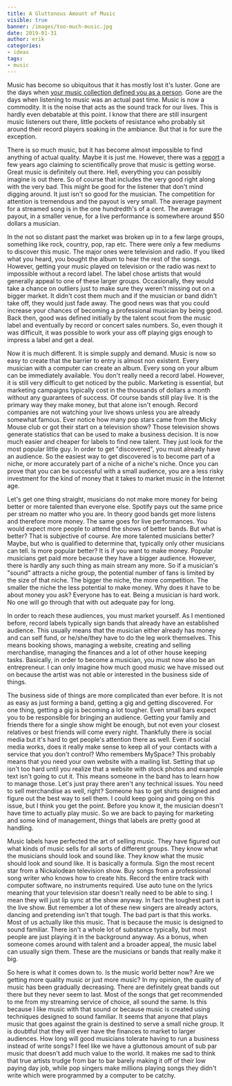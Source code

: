 ```yaml
---
title: A Gluttonous Amount of Music
visible: true
banner: /images/too-much-music.jpg
date: 2019-01-31
author: erik
categories:
- ideas
tags:
- music
---
```

Music has become so ubiquitous that it has mostly lost it's luster. Gone are the days when [your music collection defined you as a person](/2012/09/the-decline-of-music-appreciation/). Gone are the days when listening to music was an actual past time. Music is now a commodity. It is the noise that acts as the sound track for our lives. This is hardly even debatable at this point. I know that there are still insurgent music listeners out there, little pockets of resistance who probably sit around their record players soaking in the ambiance. But that is for sure the exception.

There is so much music, but it has become almost impossible to find anything of actual quality. Maybe it is just me. However, there was a [report](https://www.nature.com/articles/srep00521) a few years ago claiming to scientifically prove that music is getting worse. Great music is definitely out there. Hell, everything you can possibly imagine is out there. So of course that includes the very good right along with the very bad. This might be good for the listener that don't mind digging around. It just isn't so good for the musician. The competition for attention is tremendous and the payout is very small. The average payment for a streamed song is in the one hundredth's of a cent. The average payout, in a smaller venue, for a live performance is somewhere around $50 dollars a musician.

In the not so distant past the market was broken up in to a few large groups, something like rock, country, pop, rap etc. There were only a few mediums to discover this music. The major ones were television and radio. If you liked what you heard, you bought the album to hear the rest of the songs. However, getting your music played on television or the radio was next to impossible without a record label. The label chose artists that would generally appeal to one of these larger groups. Occasionally, they would take a chance on outliers just to make sure they weren't missing out on a bigger market. It didn't cost them much and if the musician or band didn't take off, they would just fade away. The good news was that you could increase your chances of becoming a professional musician by being good. Back then, good was defined initially by the talent scout from the music label and eventually by record or concert sales numbers. So, even though it was difficult, it was possible to work your ass off playing gigs enough to impress a label and get a deal.

Now it is much different. It is simple supply and demand. Music is now so easy to create that the barrier to entry is almost non existent. Every musician with a computer can create an album. Every song on your album can be immediately available. You don't really need a record label. However, it is still very difficult to get noticed by the public. Marketing is essential, but marketing campaigns typically cost in the thousands of dollars a month without any guarantees of success. Of course bands still play live. It is the primary way they make money, but that alone isn't enough. Record companies are not watching your live shows unless you are already somewhat famous. Ever notice how many pop stars came from the Micky Mouse club or got their start on a television show? Those television shows generate statistics that can be used to make a business decision. It is now much easier and cheaper for labels to find new talent. They just look for the most popular little guy. In order to get "discovered", you must already have an audience. So the easiest way to get discovered is to become part of a niche, or more accurately part of a niche of a niche's niche. Once you can prove that you can be successful with a small audience, you are a less risky investment for the kind of money that it takes to market music in the Internet age.

Let's get one thing straight, musicians do not make more money for being better or more talented than everyone else. Spotify pays out the same price per stream no matter who you are. In theory good bands get more listens and therefore more money. The same goes for live performances. You would expect more people to attend the shows of better bands. But what is better? That is subjective of course. Are more talented musicians better? Maybe, but who is qualified to determine that, typically only other musicians can tell. Is more popular better? It is if you want to make money. Popular musicians get paid more because they have a bigger audience. However, there is hardly any such thing as main stream any more. So if a musician's "sound" attracts a niche group, the potential number of fans is limited by the size of that niche. The bigger the niche, the more competition. The smaller the niche the less potential to make money. Why does it have to be about money you ask? Everyone has to eat. Being a musician is hard work. No one will go through that with out adequate pay for long.

In order to reach these audiences, you must market yourself. As I mentioned before, record labels typically sign bands that already have an established audience. This usually means that the musician either already has money and can self fund, or he/she/they have to do the leg work themselves. This means booking shows, managing a website, creating and selling merchandise, managing the finances and a lot of other house keeping tasks. Basically, in order to become a musician, you must now also be an entrepreneur. I can only imagine how much good music we have missed out on because the artist was not able or interested in the business side of things.

The business side of things are more complicated than ever before. It is not as easy as just forming a band, getting a gig and getting discovered. For one thing, getting a gig is becoming a lot tougher. Even small bars expect you to be responsible for bringing an audience. Getting your family and friends there for a single show might be enough, but not even your closest relatives or best friends will come every night. Thankfully there is social media but it's hard to get people's attention there as well. Even if social media works, does it really make sense to keep all of your contacts with a service that you don't control? Who remembers MySpace? This probably means that you need your own website with a mailing list. Setting that up isn't too hard until you realize that a website with stock photos and example text isn't going to cut it. This means someone in the band has to learn how to manage those. Let's just pray there aren't any technical issues. You need to sell merchandise as well, right? Someone has to get shirts designed and figure out the best way to sell them. I could keep going and going on this issue, but I think you get the point. Before you know it, the musician doesn't have time to actually play music. So we are back to paying for marketing and some kind of management, things that labels are pretty good at handling.

Music labels have perfected the art of selling music. They have figured out what kinds of music sells for all sorts of different groups. They know what the musicians should look and sound like. They know what the music should look and sound like. It is basically a formula. Sign the most recent star from a Nickalodean television show. Buy songs from a professional song writer who knows how to create hits. Record the entire track with computer software, no instruments required. Use auto tune on the lyrics meaning that your television star doesn't really need to be able to sing. I mean they will just lip sync at the show anyway. In fact the toughest part is the live show. But remember a lot of these new singers are already actors, dancing and pretending isn't that tough. The bad part is that this works. Most of us actually like this music. That is because the music is designed to sound familiar. There isn't a whole lot of substance typically, but most people are just playing it in the background anyway. As a bonus, when someone comes around with talent and a broader appeal, the music label can usually sign them. These are the musicians or bands that really make it big.

So here is what it comes down to. Is the music world better now? Are we getting more quality music or just more music? In my opinion, the quality of music has been gradually decreasing. There are definitely great bands out there but they never seem to last. Most of the songs that get recommended to me from my streaming service of choice, all sound the same. Is this because I like music with that sound or because music is created using techniques designed to sound familiar.  It seems that anyone that plays music that goes against the grain is destined to serve a small niche group. It is doubtful that they will ever have the finances to market to larger audiences. How long will good musicians tolerate having to run a business instead of write songs? I feel like we have a gluttonous amount of sub par music that doesn't add much value to the world. It makes me sad to think that true artists trudge from bar to bar barely making it off of their low paying day job, while pop singers make millions playing songs they didn't write which were programmed by a computer to be catchy.
